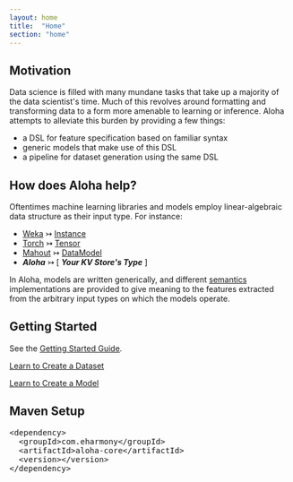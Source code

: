 ```yaml
---
layout: home
title:  "Home"
section: "home"
---
```



Motivation
----------

Data science is filled with many mundane tasks that take up a majority of the data scientist's time.  Much of this
revolves around formatting and transforming data to a form more amenable to learning or inference.  Aloha attempts
to alleviate this burden by providing a few things:

- a DSL for feature specification based on familiar syntax
- generic models that make use of this DSL
- a pipeline for dataset generation using the same DSL


How does Aloha help?
--------------------

Oftentimes machine learning libraries and models employ linear-algebraic data structure as their input type.  For instance:

- [Weka](http://www.cs.waikato.ac.nz/ml/weka/) &#8611; [Instance](http://weka.sourceforge.net/doc.dev/weka/core/Instance.html)
- [Torch](http://www.torch.ch/) &#8611; [Tensor](https://github.com/torch/torch7/blob/master/doc/tensor.md)
- [Mahout](http://mahout.apache.org/) &#8611; [DataModel](https://builds.apache.org/job/Mahout-Quality/javadoc/org/apache/mahout/cf/taste/model/DataModel.html)
- ***Aloha*** &#8611; \[ ***Your KV Store's Type*** \]

In Aloha, models are written generically, and different
[semantics](http://en.wikipedia.org/wiki/Formal_semantics_of_programming_languages) implementations are provided to
give meaning to the features extracted from the arbitrary input types on which the models operate.


Getting Started
---------------

See the [Getting Started Guide](getting_started.html).

<a href="dataset.html" class="btn btn-primary btn-large btn-block">Learn to Create a Dataset</a>

<a href="model_formats.html" class="btn btn-primary btn-large btn-block">Learn to Create a Model</a>


Maven Setup
-----------

<!--
<dependency>
  <groupId>com.eharmony</groupId>
  <artifactId>aloha-core</artifactId>
  <version>2.0.0</version>
</dependency>
-->


<div class="source">
 <div class="source">
  <pre class="hljs xml"><span class="hljs-tag">&lt;<span class="hljs-title">dependency</span>&gt;</span>
  <span class="hljs-tag">&lt;<span class="hljs-title">groupId</span>&gt;</span>com.eharmony<span class="hljs-tag">&lt;/<span class="hljs-title">groupId</span>&gt;</span>
  <span class="hljs-tag">&lt;<span class="hljs-title">artifactId</span>&gt;</span>aloha-core<span class="hljs-tag">&lt;/<span class="hljs-title">artifactId</span>&gt;</span>
  <span class="hljs-tag">&lt;<span class="hljs-title">version</span>&gt;</span><span id="version"></span><span class="hljs-tag">&lt;/<span class="hljs-title">version</span>&gt;</span>
<span class="hljs-tag">&lt;/<span class="hljs-title">dependency</span>&gt;</span>
</pre>
 </div>
</div>
